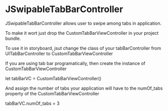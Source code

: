 # JSwipableTabBarController
JSwipableTabBarController allows user to swipe among tabs in application.

To make it wort just drop the CustomTabBarViewController in your project bundle.

To use it in storyboard, jsut change the class of your tabBarController from UITabBarController to CustomTabBarViewController


If you are using tab bar programatically, then create the instance of CustomTabBarViewController 

let tabBarVC  = CustomTabBarViewController()

And assign the number of tabs your application will have to the numOf_tabs property of the CustomTabBarViewController

tabBarVC.numOf_tabs = 3
